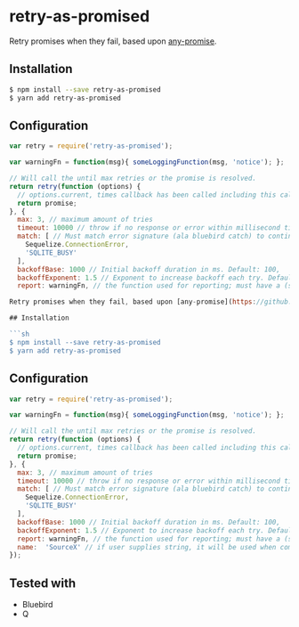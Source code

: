 # retry-as-promised

Retry promises when they fail, based upon [any-promise](https://github.com/kevinbeaty/any-promise).

## Installation

```sh
$ npm install --save retry-as-promised
$ yarn add retry-as-promised
```

## Configuration

```js
var retry = require('retry-as-promised');

var warningFn = function(msg){ someLoggingFunction(msg, 'notice'); };

// Will call the until max retries or the promise is resolved.
return retry(function (options) {
  // options.current, times callback has been called including this call
  return promise;
}, {
  max: 3, // maximum amount of tries
  timeout: 10000 // throw if no response or error within millisecond timeout, default: undefined,
  match: [ // Must match error signature (ala bluebird catch) to continue
    Sequelize.ConnectionError,
    'SQLITE_BUSY'
  ],
  backoffBase: 1000 // Initial backoff duration in ms. Default: 100,
  backoffExponent: 1.5 // Exponent to increase backoff each try. Default: 1.1
  report: warningFn, // the function used for reporting; must have a (string, object) argument signature, where string is the me# retry-as-promised

Retry promises when they fail, based upon [any-promise](https://github.com/kevinbeaty/any-promise).

## Installation

```sh
$ npm install --save retry-as-promised
$ yarn add retry-as-promised
```

## Configuration

```js
var retry = require('retry-as-promised');

var warningFn = function(msg){ someLoggingFunction(msg, 'notice'); };

// Will call the until max retries or the promise is resolved.
return retry(function (options) {
  // options.current, times callback has been called including this call
  return promise;
}, {
  max: 3, // maximum amount of tries
  timeout: 10000 // throw if no response or error within millisecond timeout, default: undefined,
  match: [ // Must match error signature (ala bluebird catch) to continue
    Sequelize.ConnectionError,
    'SQLITE_BUSY'
  ],
  backoffBase: 1000 // Initial backoff duration in ms. Default: 100,
  backoffExponent: 1.5 // Exponent to increase backoff each try. Default: 1.1
  report: warningFn, // the function used for reporting; must have a (string, object) argument signature, where string is the message that will passed in by retry-as-promised, and the object will be this configuration object + the $current property
  name:  'SourceX' // if user supplies string, it will be used when composing error/reporting messages; else if retry gets a callback, uses callback name in erroring/reporting; else (default) uses literal string 'unknown'
});
```

## Tested with

- Bluebird
- Q
